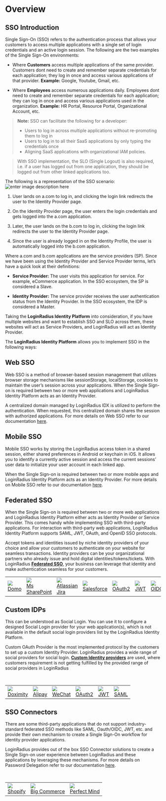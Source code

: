# Overview

<!-- This document covers the <a href ="https://www.loginradius.com/docs/api/v2/getting-started/glossary/#s15" target=_blank>SSO</a> introduction and the various SSO types supported by the LoginRadius Identity Platform. For more details on implementation and deployment of these SSO features refer to the following:

|Tutorials <br><span style="font-weight:normal;color:#fff;">Learn and implement various SSO types and protocols</span>| Concepts <br><span style="font-weight:normal;color:#fff;">Learn the supportive concepts of SSO feature</span>| 
|---|---|
|[**Web SSO**](/single-sign-on/tutorial/web-sso/overview/)<br>[**Mobile SSO**](/single-sign-on/tutorial/mobile-sso/overview/)<br>**Fedrated SSO**<li>[Overview](/single-sign-on/tutorial/federated-sso/overview/)<li> [OAuth 2.0](/single-sign-on/tutorial/federated-sso/oauth-2-0/oauth-2-0-overview/)</li><li>[JWT Login](/single-sign-on/tutorial/federated-sso/jwt-login/jwt-login-overview/)</li><li>[OpenID Connect](/single-sign-on/tutorial/federated-sso/openid-connect/openid-connect-overview/)</li><li>[SAML](/single-sign-on/tutorial/federated-sso/saml/overview/)</li><li>[WS Federation](/single-sign-on/tutorial/federated-sso/ws-federation/overview/)</li>**Custom IDPs**<li>[Overview](/single-sign-on/tutorial/custom-identity-providers/overview/)</li><li> [Custom OAuth Provider](/single-sign-on/tutorial/custom-identity-providers/custom-oauth-provider/)</li><li>[Custom JWT Provider](/single-sign-on/tutorial/custom-identity-providers/custom-jwt-provider/)</li>|**SAML Providers**<li>[Domo](/single-sign-on/concept/saml-providers/domo/)</li><li>[Jira](/single-sign-on/concept/saml-providers/jira/)</li><li>[Salesforce](/single-sign-on/concept/saml-providers/salesforce/)</li><li>[SharePoint](/single-sign-on/concept/saml-providers/SharePoint/)</li>**SAML Miscellaneous**<li>[Troubleshooting](/single-sign-on/concept/saml-miscellaneous/Usage/)</li><li> [Generate Certificate & Key](/single-sign-on/concept/saml-miscellaneous/certificate/)</li>**WS Federation Provider**<li>[SharePoint](/single-sign-on/concept/ws-fed-provider/sharepoint/)</li>**Custom IDP Providers**<li>[Doximity](/single-sign-on/concept/custom-idp-provider/doximity/)</li><li>[Alipay](/single-sign-on/concept/custom-idp-provider/alipay/)</li><li>[WeChat](/single-sign-on/concept/custom-idp-provider/wechat/)</li>**Delegation**<li>[Password Delegation](/single-sign-on/concept/password-delegation-api/)</li><li>[Delegation Auth](/single-sign-on/concept/delegation-login-api/)</li>  | -->

## SSO Introduction

Single Sign-On (SSO) refers to the authentication process that allows your customers to access multiple applications with a single set of login credentials and an active login session. The following are the two examples of the Single Sign-On environments:

- Where **Customers** access multiple applications of the same provider. Customers dont need to create and remember separate credentials for each application; they log in once and access various applications of that provider. **Example:** Google, Youtube, Gmail, etc. 

- Where **Employees** access numerous applications daily. Employees dont need to create and remember separate credentials for each application; they can log in once and access various applications used in the organization. **Example:** HR Portal, Resource Portal, Organizational Account, etc.


> **Note:** SSO can facilitate the following for a developer:
> - Users to log in across multiple applications without re-promoting them to log in
> - Users to log in to all their SaaS applications by only typing the credentials once
> - Aligning SaaS applications with organizational IAM policies.

> With SSO implementation, the SLO (Single Logout) is also required, i.e. if a user has logged out from one application, they should be logged out from other linked applications too.

The following is a representation of the SSO scenario:
![enter image description here](https://apidocs.lrcontent.com/images/0_0_197095f4b96eed3fc00.10890318.png "SSO overviewchart")

1. User lands on a.com to log in, and clicking the login link redirects the user to the Identity Provider page. 

2. On the Identity Provider page, the user enters the login credentials and gets logged into the a.com application.

3. Later, the user lands on the b.com to log in, clicking the login link redirects the user to the Identity Provider page.

4. Since the user is already logged in on the Identity Profile, the user is automatically logged into the b.com application.

Where a.com and b.com applications are the service providers (SP). Since we have been using the Identity Provider and Service Provider terms, let’s have a quick look at their definitions:
- **Service Provider:** The user visits this application for service. For example, eCommerce application. In the SSO ecosystem, the SP is considered a Slave.

- **Identity Provider:** The service provider receives the user authentication status from the Identity Provider. In the SSO ecosystem, the IDP is considered a Master.

Taking the **LoginRadius Identity Platform** into consideration, if you have multiple websites and want to establish SSO and SLO across them, these websites will act as Service Providers, and LoginRadius will act as Identity Provider.

The **LoginRadius Identity Platform** allows you to implement SSO in the following ways:

## Web SSO

Web SSO is a method of browser-based session management that utilizes browser storage mechanisms like sessionStorage, localStorage, cookies to maintain the user’s session across your applications. When the Single Sign-on is required between two or more web applications and LoginRadius Identity Platform acts as an Identity Provider. 

A centralized domain managed by LoginRadius IDX is utilized to perform the authentication. When requested, this centralized domain shares the session with authorized applications. For more details on Web SSO refer to our documentation [here](/single-sign-on/tutorial/web-sso/overview/).

## Mobile SSO

Mobile SSO works by storing the LoginRadius access token in a shared session, either shared preferences in Android or keychain in iOS. It allows you to identify a currently active session and access the current sessions’ user data to initialize your user account in each linked app.

When the Single Sign-on is required between two or more mobile apps and LoginRadius Identity Platform acts as an Identity Provider. For more details on Mobile SSO refer to our documentation [here](/single-sign-on/tutorial/mobile-sso/overview/).


## Federated SSO
 When the Single Sign-on is required between two or more web applications and LoginRadius Identity Platform either acts as Identity Provider or Service Provider. This comes handy while implementing SSO with third-party applications. For interaction with third-party web applications, LoginRadius Identity Platform supports SAML, JWT, OAuth, and OpenID SSO protocols.

Accept tokens and identities issued by niche identity providers of your choice and allow your customers to authenticate on your website for seamless transactions. Identity providers can be your organizational partners who already issue and hold digital identities/tokens/tickets. With LoginRadius **[Federated SSO](/single-sign-on/tutorial/federated-sso/overview/)**, your business can leverage that identity and make authentication seamless for your customers.

<table class="waffle" cellspacing="0" cellpadding="0">
        <tbody>
        <tr style='height:20px;'>
            <td class="s1" dir="ltr">
                 <img src="https://apidocs.lrcontent.com/images/Picsart_24-02-05_02-56-39-288_32938184465c291d76f0821.37660252.png" /><br />
                 <span class="caption"><a target="_blank" href="https://www.loginradius.com/docs/single-sign-on/concept/saml-providers/domo/">Domo</a></span>
            </td>
            <td class="s1" dir="ltr">
                <img src="https://apidocs.lrcontent.com/images/Picsart_24-02-05_02-55-29-694_209779525965c2934f4be3f5.50282141.png" /><br />
                <span class="caption"><a target="_blank" href="https://www.loginradius.com/docs/single-sign-on/concept/saml-providers/SharePoint/">Ms SharePoint</a></span>
            </td>
            <td class="s1" dir="ltr">
                <img src="https://apidocs.lrcontent.com/images/Picsart_24-02-05_02-57-00-434_19216383665c29815230c05.00195915.png" /><br />
                <span class="caption"><a target="_blank" href="https://www.loginradius.com/docs/single-sign-on/concept/saml-providers/jira/">Atlassian Jira</a></span>
            </td>
            <td class="s1" dir="ltr">
                <img src="https://apidocs.lrcontent.com/images/Picsart_24-02-05_02-56-16-320_200777099665c3a4c8433ec7.65924437.png" /><br />
                <span class="caption"><a target="_blank" href="https://www.loginradius.com/docs/single-sign-on/concept/saml-providers/salesforce/">Salesforce</a></span>
            </td>
            <td class="s1" dir="ltr">
                <img src="https://apidocs.lrcontent.com/images/Picsart_24-02-05_02-54-44-045_89379538965c3a6592c7098.73391788.png" /><br />
                <span class="caption"><a target="_blank" href="https://www.loginradius.com/docs/single-sign-on/tutorial/federated-sso/oauth-2-0/oauth-2-0-overview/">OAuth2</a></span>
            </td>
            <td class="s1" dir="ltr">
                <img src="https://apidocs.lrcontent.com/images/Picsart_24-02-05_02-53-44-600_165137682965c3a6872e2fe2.15133628.png" /><br />
                <span class="caption"><a target="_blank" href="https://www.loginradius.com/docs/single-sign-on/tutorial/federated-sso/jwt-login/jwt-login-overview/">JWT</a></span>
            </td>
            <td class="s1" dir="ltr">
                <img src="https://apidocs.lrcontent.com/images/Picsart_24-02-05_02-55-02-730_26154718665c3a81c41a973.69079950.png" /><br />
                <span class="caption"><a target="_blank" href="https://www.loginradius.com/docs/single-sign-on/tutorial/federated-sso/openid-connect/openid-connect-overview/">OIDC</a></span>
            </td>
            <td class="s1" dir="ltr">
                <img src="https://apidocs.lrcontent.com/images/Picsart_24-02-05_02-55-55-905_161111230465c3a8c594bd34.39075734.png" /><br />
                <span class="caption"><a target="_blank" href="https://www.loginradius.com/docs/single-sign-on/tutorial/federated-sso/saml/overview/">SAML</a></span>
            </td>
        </tr>
        </tbody>
    </table>
</div>

## Custom IDPs

This can be understood as Social Login. You can use it to configure a designed Social Login provider for your web application(s), which is not available in the default social login providers list by the LoginRadius Identity Platform.

Custom OAuth Provider is the most implemented protocol by the customers to set up a custom Identity Provider. LoginRadius provides a wide range of social providers for social login. **[Custom Identity providers](/single-sign-on/tutorial/custom-identity-providers/overview/)** are used, where customers requirement is not getting fulfilled by the provided range of social providers in LoginRadius

<br />

<table class="waffle" cellspacing="0" cellpadding="0">
        <tbody>
        <tr style='height:20px;'>
            <td class="s1" dir="ltr">
                <img src="https://apidocs.lrcontent.com/images/Picsart_24-02-05_02-57-17-420_15645657365c52276aa2692.23878868.png" /><br />
                <span class="caption"><a target="_blank" href="https://www.loginradius.com/docs/single-sign-on/concept/custom-idp-provider/doximity/">Doximity</a></span>
            </td>
            <td class="s1" dir="ltr">
                <img src="https://apidocs.lrcontent.com/images/Picsart_24-02-05_02-52-58-315_150129219565c5229e7e6a58.90587597.png" /><br />
                <span class="caption"><a target="_blank" href="https://www.loginradius.com/docs/single-sign-on/concept/custom-idp-provider/alipay/">Alipay</a></span>
            </td>
            <td class="s1" dir="ltr">
                <img src="https://apidocs.lrcontent.com/images/Picsart_24-02-05_02-52-14-666_89285097165c5232fc834e5.37839813.png" /><br />
                <span class="caption"><a target="_blank" href="https://www.loginradius.com/docs/single-sign-on/concept/custom-idp-provider/wechat/">WeChat</a></span>
            </td>
            <td class="s1" dir="ltr">
                <img src="https://apidocs.lrcontent.com/images/Picsart_24-02-05_02-54-44-045_89379538965c3a6592c7098.73391788.png" /><br />
                <span class="caption"><a target="_blank" href="https://www.loginradius.com/docs/single-sign-on/tutorial/custom-identity-providers/custom-oauth-provider/">OAuth2</a></span>
            </td>
            <td class="s1" dir="ltr">
                <img src="https://apidocs.lrcontent.com/images/Picsart_24-02-05_02-53-44-600_165137682965c3a6872e2fe2.15133628.png" /><br />
                <span class="caption"><a target="_blank" href="https://www.loginradius.com/docs/single-sign-on/tutorial/custom-identity-providers/custom-jwt-provider/">JWT</a></span>
            </td>
            <td class="s1" dir="ltr">
                <img src="https://apidocs.lrcontent.com/images/Picsart_24-02-05_02-55-55-905_161111230465c3a8c594bd34.39075734.png" /><br />
                <span class="caption"><a target="_blank" href="https://www.loginradius.com/docs/single-sign-on/tutorial/custom-identity-providers/custom-saml-provider/">SAML</a></span>
            </td>
        </tr>
        </tbody>
    </table>
</div>

## SSO Connectors

There are some third-party applications that do not support industry-standard federated SSO methods like SAML, Oauth/OIDC, JWT, etc. and provide their own mechanism to create a Single Sign-On workflow for identity provider applications. 

LoginRadius provides out of the box SSO Connector solutions to create a Single Sign-on user experience between LoginRadius and these applications by leveraging these mechanisms. For more details on Password Delegation refer to our documentation [here](/api/v2/single-sign-on/sso-connector/overview/).



<br />

<table class="waffle" cellspacing="0" cellpadding="0">
        <tbody>
        <tr style='height:20px;'>
            <td class="s1" dir="ltr">
                <img src="https://apidocs.lrcontent.com/images/Picsart_24-02-05_02-50-18-387_7737014465c5257665c001.57956613.png" /><br />
                <span class="caption"><a target="_blank" href="https://www.loginradius.com/docs/libraries/turn-key-plugins/shopify-multipass-integration/">Shopify</a></span>
            </td>
            <td class="s1" dir="ltr">
                <img src="https://apidocs.lrcontent.com/images/Picsart_24-02-05_02-54-22-084_63846301965c525951630e4.90044952.png" /><br />
                <span class="caption"><a target="_blank" href="https://www.loginradius.com/docs/libraries/turn-key-plugins/bigcommerce-stencil-plugin/">Big Commerce</a></span>
            </td>
            <td class="s1" dir="ltr">
                <img src="https://apidocs.lrcontent.com/images/Picsart_24-02-05_02-53-19-422_95928217065c525bfe154d5.86587977.png" /><br />
                <span class="caption"><a target="_blank" href="https://www.loginradius.com/docs/libraries/turn-key-plugins/perfectmind/">Perfect Mind</a></span>
            </td>
        </tr>
        </tbody>
    </table>
</div>

<!--
## Password Delegation

The Password Delegation feature allows you to authenticate a user for which password is stored with a third-party application during the initial login. For more details on Password Delegation refer to our documentation [here](/single-sign-on/concept/password-delegation-api/).

## Delegation Auth

This concept of Delegation Auth is useful when you want to establish SSO among applications that have different login form fields. The Delegation Auth API is used to integrate the LoginRadius Authentication APIs with the existing login setup on your application(s). 

For more details on Delegation Auth refer to our documentation [here](/single-sign-on/concept/delegation-login-api/).






 # Overview

This document covers the <a href ="https://www.loginradius.com/docs/api/v2/getting-started/glossary/#s15" target=_blank>SSO</a> introduction and the various SSO types supported by the LoginRadius Identity Platform. For more details on implementation and deployment of these SSO features refer to the following:

|Tutorials <br><span style="font-weight:normal;color:#fff;">Learn and implement various SSO types and protocols</span>| Concepts <br><span style="font-weight:normal;color:#fff;">Learn the supportive concepts of SSO feature</span>| 
|---|---|
|[**Web SSO**](/single-sign-on/tutorial/web-sso/overview/)<br>[**Mobile SSO**](/single-sign-on/tutorial/mobile-sso/overview/)<br>**Fedrated SSO**<li>[Overview](/single-sign-on/tutorial/federated-sso/overview/)<li> [OAuth 2.0](/single-sign-on/tutorial/federated-sso/oauth-2-0/oauth-2-0-overview/)</li><li>[JWT Login](/single-sign-on/tutorial/federated-sso/jwt-login/jwt-login-overview/)</li><li>[OpenID Connect](/single-sign-on/tutorial/federated-sso/openid-connect/openid-connect-overview/)</li><li>[SAML](/single-sign-on/tutorial/federated-sso/saml/overview/)</li><li>[WS Federation](/single-sign-on/tutorial/federated-sso/ws-federation/overview/)</li>**Custom IDPs**<li>[Overview](/single-sign-on/tutorial/custom-identity-providers/overview/)</li><li> [Custom OAuth Provider](/single-sign-on/tutorial/custom-identity-providers/custom-oauth-provider/)</li><li>[Custom JWT Provider](/single-sign-on/tutorial/custom-identity-providers/custom-jwt-provider/)</li>|**SAML Providers**<li>[Domo](/single-sign-on/concept/saml-providers/domo/)</li><li>[Jira](/single-sign-on/concept/saml-providers/jira/)</li><li>[Salesforce](/single-sign-on/concept/saml-providers/salesforce/)</li><li>[SharePoint](/single-sign-on/concept/saml-providers/SharePoint/)</li>**SAML Miscellaneous**<li>[Troubleshooting](/single-sign-on/concept/saml-miscellaneous/Usage/)</li><li> [Generate Certificate & Key](/single-sign-on/concept/saml-miscellaneous/certificate/)</li>**WS Federation Provider**<li>[SharePoint](/single-sign-on/concept/ws-fed-provider/sharepoint/)</li>**Custom IDP Providers**<li>[Doximity](/single-sign-on/concept/custom-idp-provider/doximity/)</li><li>[Alipay](/single-sign-on/concept/custom-idp-provider/alipay/)</li><li>[WeChat](/single-sign-on/concept/custom-idp-provider/wechat/)</li>**Delegation**<li>[Password Delegation](/single-sign-on/concept/password-delegation-api/)</li><li>[Delegation Auth](/single-sign-on/concept/delegation-login-api/)</li>  |

## SSO Introduction

Single Sign-On (SSO) refers to the authentication process that allows your customers to access multiple applications with a single set of login credentials and an active login session. The following are the two examples of the Single Sign-On environments:

- Where **Customers** access multiple applications of the same provider. Customers dont need to create and remember separate credentials for each application; they log in once and access various applications of that provider. **Example:** Google, Youtube, Gmail, etc. 

- Where **Employees** access numerous applications daily. Employees dont need to create and remember separate credentials for each application; they can log in once and access various applications used in the organization. **Example:** HR Portal, Resource Portal, Organizational Account, etc.


> **Note:** SSO can facilitate the following for a developer:
> - Users to log in across multiple applications without re-promoting them to log in
> - Users to log in to all their SaaS applications by only typing the credentials once
> - Aligning SaaS applications with organizational IAM policies.

> With SSO implementation, the SLO (Single Logout) is also required, i.e. if a user has logged out from one application, they should be logged out from other linked applications too.

The following is a representation of the SSO scenario:
![enter image description here](https://apidocs.lrcontent.com/images/0_0_197095f4b96eed3fc00.10890318.png "SSO overviewchart")

1. User lands on the a.com to log in, clicking the login link redirects the user to the Identity Provider page. 

2. On the Identity Provider page, the user enters the login credentials and gets logged into the a.com application.

3. Later, the user lands on the b.com to log in, clicking the login link redirects the user to the Identity Provider page.

4. Since the user is already logged in on the Identity Profile, the user gets automatically logged into the b.com application.

Where a.com and b.com applications are the service providers (SP). Since we have been using the Identity Provider and Service Provider terms, let’s have a quick look at their definitions:
- **Service Provider:** The user visits this application for service. For example, eCommerce application. In the SSO ecosystem, the SP is considered a Slave.

- **Identity Provider:** The service provider receives the user authentication status from the Identity Provider. In the SSO ecosystem, the IDP is considered a Master.

Taking the **LoginRadius Identity Platform** into consideration, if you have multiple websites and want to establish SSO and SLO across them, these websites will act as Service Providers, and LoginRadius will act as Identity Provider.

The **LoginRadius Identity Platform** allows you to implement SSO in the following ways:

- **Web SSO:** When the Single Sign-on is required between two or more web applications and LoginRadius Identity Platform acts as an Identity Provider.

- **Mobile SSO:** When the Single Sign-on is required between two or more mobile apps and LoginRadius Identity Platform acts as an Identity Provider.

- **Federated SSO:** When the Single Sign-on is required between two or more web applications and LoginRadius Identity Platform either acts as Identity Provider or Service Provider. This comes handy while implementing SSO with third-party applications. For interaction with third-party web applications, LoginRadius Identity Platform supports SAML, WS Federation, JWT, OAuth, and OpenID SSO protocols.

- **Custom IDPs:** This can be understood as Social Login. You can use it to configure a designed Social Login provider for your web application(s), which is not available in the default social login providers list by the LoginRadius Identity Platform.
 -->
